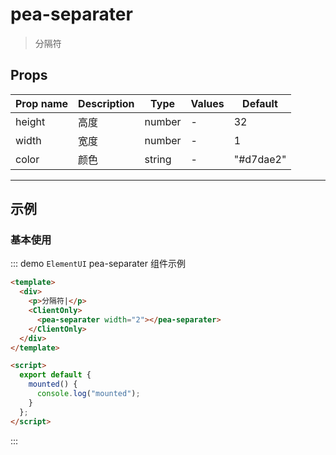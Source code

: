 # pea-separater

> 分隔符

## Props

| Prop name | Description | Type   | Values | Default   |
| --------- | ----------- | ------ | ------ | --------- |
| height    | 高度        | number | -      | 32        |
| width     | 宽度        | number | -      | 1         |
| color     | 颜色        | string | -      | "#d7dae2" |

---

## 示例

### 基本使用

::: demo `ElementUI` pea-separater 组件示例

```html
<template>
  <div>
    <p>分隔符|</p>
    <ClientOnly>
      <pea-separater width="2"></pea-separater>
    </ClientOnly>
  </div>
</template>

<script>
  export default {
    mounted() {
      console.log("mounted");
    }
  };
</script>
```

:::
